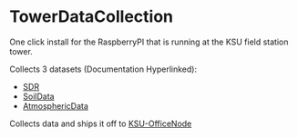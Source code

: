 # TowerDataCollection
One click install for the RaspberryPI that is running at the KSU field station tower.

Collects 3 datasets (Documentation Hyperlinked):
- [SDR](https://github.com/StevenNaliwajka/KSUFieldStation/blob/main/DataCollection/SDR/README.md)
- [SoilData](https://github.com/StevenNaliwajka/KSUFieldStation/blob/main/DataCollection/SoilData/README.md)
- [AtmosphericData](https://github.com/StevenNaliwajka/KSUFieldStation/blob/main/DataCollection/AtmosphericData/README.md)

Collects data and ships it off to [KSU-OfficeNode](https://github.com/StevenNaliwajka/KSU-OfficeNode)

